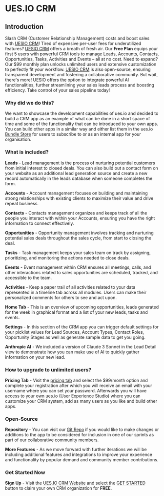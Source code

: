 # UES.IO CRM

## Introduction

Slash CRM (Customer Relationship Management) costs and boost sales with [UESIO CRM](https://crm.ues.io/home)! Tired of expensive per-user fees for underutilized features? [UESIO CRM](https://crm.ues.io/home) offers a breath of fresh air. Our **Free Plan** equips your first 5 users with powerful CRM tools to manage Leads, Accounts, Contacts, Opportunities, Tasks, Activities and Events – all at no cost. Need to expand? Our $99 monthly plan unlocks unlimited users and extensive customization to perfectly fit your workflow. [UESIO CRM](https://crm.ues.io/home) is also open-source, ensuring transparent development and fostering a collaborative community. But wait, there's more! UESIO offers the option to integrate powerful AI functionalities, further streamlining your sales leads process and boosting efficiency. Take control of your sales pipeline today!

### Why did we do this?

We want to showcase the development capabilities of ues.io and decided to build a CRM app as an example of what can be done in a short space of time and some of the functionality that can be introduced to your own apps. You can build other apps in a similar way and either list them in the ues.io [Bundle Store](https://docs.ues.io/bundle-store) for users to subscribe to or as an internal app for your organisation.

### What is included?

**Leads** - Lead management is the process of nurturing potential customers from initial interest to closed deals. You can also build out a contact form on your website as an additional lead generation source and create a new record automatically in the leads database when someone completes the form.

**Accounts** - Account management focuses on building and maintaining strong relationships with existing clients to maximize their value and drive repeat business.

**Contacts** - Contacts management organizes and keeps track of all the people you interact with within your Accounts, ensuring you have the right information to connect effectively.

**Opportunities** - Opportunity management involves tracking and nurturing potential sales deals throughout the sales cycle, from start to closing the deal.

**Tasks** - Task management keeps your sales team on track by assigning, prioritizing, and monitoring the actions needed to close deals.

**Events** - Event management within CRM ensures all meetings, calls, and other interactions related to sales opportunities are scheduled, tracked, and accessible to the team.

**Activities** - Keep a paper trail of all activities related to your data represented in a timeline tab across all modules. Users can make their personalized comments for others to see and act upon.

**Home Tab** - This is an overview of upcoming opportunities, leads generated for the week in graphical format and a list of your new leads, tasks and events.

**Settings** - In this section of the CRM app you can trigger default settings for your picklist values for Lead Sources, Account Types, Contact Roles, Opportunity Stages as well as generate sample data to get you going.

**Anthropic AI** - We included a version of Claude 3 Sonnet in the Lead Detail view to demonstrate how you can make use of AI to quickly gather information on your new lead.

### How to upgrade to unlimited users?

**Pricing Tab** - Visit the [pricing tab](https://ues.io/pricing) and select the $99/month option and complete your registration after which you will receive an email with your username where you can set your password. Afterwards you will have access to your own ues.io (User Experience Studio) where you can customize your CRM system, add as many users as you like and build other apps.

### Open-Source

**Repository** - You can visit our [Git Repo](https://github.com/ues-io/crm) if you would like to make changes or additions to the app to be considered for inclusion in one of our sprints as part of our collaborative community members.

**More Features** - As we move forward with further iterations we will be including additional features and integrations to improve your experience and functionality by popular demand and community member contributions.

### Get Started Now

**Sign Up** - Visit the [UES.IO CRM Website](https://crm.ues.io/home) and select the [GET STARTED](https://crm.ues.io/getstarted) button to claim your own CRM organization for **FREE**.
